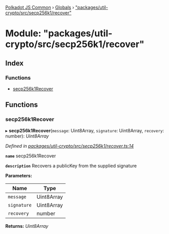 [Polkadot JS Common](../README.md) › [Globals](../globals.md) › ["packages/util-crypto/src/secp256k1/recover"](_packages_util_crypto_src_secp256k1_recover_.md)

# Module: "packages/util-crypto/src/secp256k1/recover"

## Index

### Functions

* [secp256k1Recover](_packages_util_crypto_src_secp256k1_recover_.md#secp256k1recover)

## Functions

###  secp256k1Recover

▸ **secp256k1Recover**(`message`: Uint8Array, `signature`: Uint8Array, `recovery`: number): *Uint8Array*

*Defined in [packages/util-crypto/src/secp256k1/recover.ts:14](https://github.com/polkadot-js/common/blob/61b57687/packages/util-crypto/src/secp256k1/recover.ts#L14)*

**`name`** secp256k1Recover

**`description`** Recovers a publicKey from the supplied signature

**Parameters:**

Name | Type |
------ | ------ |
`message` | Uint8Array |
`signature` | Uint8Array |
`recovery` | number |

**Returns:** *Uint8Array*
